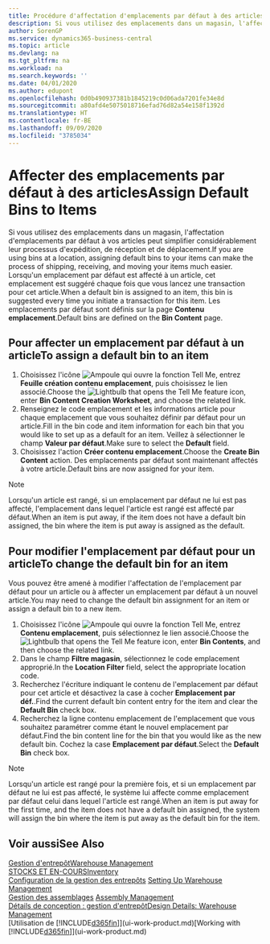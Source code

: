 ```yaml
---
title: Procédure d'affectation d'emplacements par défaut à des articles | Microsoft Docs
description: Si vous utilisez des emplacements dans un magasin, l'affectation d'emplacements par défaut à vos articles peut simplifier considérablement leur processus d'expédition, de réception et de déplacement. Lorsqu'un emplacement par défaut est affecté à un article, cet emplacement est suggéré chaque fois que vous lancez une transaction pour cet article.
author: SorenGP
ms.service: dynamics365-business-central
ms.topic: article
ms.devlang: na
ms.tgt_pltfrm: na
ms.workload: na
ms.search.keywords: ''
ms.date: 04/01/2020
ms.author: edupont
ms.openlocfilehash: 0d0b490937381b1845219c0d06ada7201fe34e8d
ms.sourcegitcommit: a80afd4e5075018716efad76d82a54e158f1392d
ms.translationtype: HT
ms.contentlocale: fr-BE
ms.lasthandoff: 09/09/2020
ms.locfileid: "3785034"
---
```

# <a name="assign-default-bins-to-items"></a><span data-ttu-id="2dd40-104">Affecter des emplacements par défaut à des articles</span><span class="sxs-lookup"><span data-stu-id="2dd40-104">Assign Default Bins to Items</span></span>
<span data-ttu-id="2dd40-105">Si vous utilisez des emplacements dans un magasin, l'affectation d'emplacements par défaut à vos articles peut simplifier considérablement leur processus d'expédition, de réception et de déplacement.</span><span class="sxs-lookup"><span data-stu-id="2dd40-105">If you are using bins at a location, assigning default bins to your items can make the process of shipping, receiving, and moving your items much easier.</span></span> <span data-ttu-id="2dd40-106">Lorsqu'un emplacement par défaut est affecté à un article, cet emplacement est suggéré chaque fois que vous lancez une transaction pour cet article.</span><span class="sxs-lookup"><span data-stu-id="2dd40-106">When a default bin is assigned to an item, this bin is suggested every time you initiate a transaction for this item.</span></span> <span data-ttu-id="2dd40-107">Les emplacements par défaut sont définis sur la page **Contenu emplacement**.</span><span class="sxs-lookup"><span data-stu-id="2dd40-107">Default bins are defined on the **Bin Content** page.</span></span>  

## <a name="to-assign-a-default-bin-to-an-item"></a><span data-ttu-id="2dd40-108">Pour affecter un emplacement par défaut à un article</span><span class="sxs-lookup"><span data-stu-id="2dd40-108">To assign a default bin to an item</span></span>
1.  <span data-ttu-id="2dd40-109">Choisissez l'icône ![Ampoule qui ouvre la fonction Tell Me](media/ui-search/search_small.png "Dites-moi ce que vous voulez faire"), entrez **Feuille création contenu emplacement**, puis choisissez le lien associé.</span><span class="sxs-lookup"><span data-stu-id="2dd40-109">Choose the ![Lightbulb that opens the Tell Me feature](media/ui-search/search_small.png "Tell me what you want to do") icon, enter **Bin Content Creation Worksheet**, and choose the related link.</span></span>  
2.  <span data-ttu-id="2dd40-110">Renseignez le code emplacement et les informations article pour chaque emplacement que vous souhaitez définir par défaut pour un article.</span><span class="sxs-lookup"><span data-stu-id="2dd40-110">Fill in the bin code and item information for each bin that you would like to set up as a default for an item.</span></span> <span data-ttu-id="2dd40-111">Veillez à sélectionner le champ **Valeur par défaut**.</span><span class="sxs-lookup"><span data-stu-id="2dd40-111">Make sure to select the **Default** field.</span></span>  
3.  <span data-ttu-id="2dd40-112">Choisissez l'action **Créer contenu emplacement**.</span><span class="sxs-lookup"><span data-stu-id="2dd40-112">Choose the **Create Bin Content** action.</span></span> <span data-ttu-id="2dd40-113">Des emplacements par défaut sont maintenant affectés à votre article.</span><span class="sxs-lookup"><span data-stu-id="2dd40-113">Default bins are now assigned for your item.</span></span>  

> [!NOTE]  
>  <span data-ttu-id="2dd40-114">Lorsqu'un article est rangé, si un emplacement par défaut ne lui est pas affecté, l'emplacement dans lequel l'article est rangé est affecté par défaut.</span><span class="sxs-lookup"><span data-stu-id="2dd40-114">When an item is put away, if the item does not have a default bin assigned, the bin where the item is put away is assigned as the default.</span></span>  

## <a name="to-change-the-default-bin-for-an-item"></a><span data-ttu-id="2dd40-115">Pour modifier l'emplacement par défaut pour un article</span><span class="sxs-lookup"><span data-stu-id="2dd40-115">To change the default bin for an item</span></span>  
<span data-ttu-id="2dd40-116">Vous pouvez être amené à modifier l'affectation de l'emplacement par défaut pour un article ou à affecter un emplacement par défaut à un nouvel article.</span><span class="sxs-lookup"><span data-stu-id="2dd40-116">You may need to change the default bin assignment for an item or assign a default bin to a new item.</span></span>    
1.  <span data-ttu-id="2dd40-117">Choisissez l'icône ![Ampoule qui ouvre la fonction Tell Me](media/ui-search/search_small.png "Dites-moi ce que vous voulez faire"), entrez **Contenu emplacement**, puis sélectionnez le lien associé.</span><span class="sxs-lookup"><span data-stu-id="2dd40-117">Choose the ![Lightbulb that opens the Tell Me feature](media/ui-search/search_small.png "Tell me what you want to do") icon, enter **Bin Contents**, and then choose the related link.</span></span>  
2.  <span data-ttu-id="2dd40-118">Dans le champ **Filtre magasin**, sélectionnez le code emplacement approprié.</span><span class="sxs-lookup"><span data-stu-id="2dd40-118">In the **Location Filter** field, select the appropriate location code.</span></span>  
3.  <span data-ttu-id="2dd40-119">Recherchez l'écriture indiquant le contenu de l'emplacement par défaut pour cet article et désactivez la case à cocher **Emplacement par déf.**.</span><span class="sxs-lookup"><span data-stu-id="2dd40-119">Find the current default bin content entry for the item and clear the **Default Bin** check box.</span></span>  
4.  <span data-ttu-id="2dd40-120">Recherchez la ligne contenu emplacement de l'emplacement que vous souhaitez paramétrer comme étant le nouvel emplacement par défaut.</span><span class="sxs-lookup"><span data-stu-id="2dd40-120">Find the bin content line for the bin that you would like as the new default bin.</span></span> <span data-ttu-id="2dd40-121">Cochez la case **Emplacement par défaut**.</span><span class="sxs-lookup"><span data-stu-id="2dd40-121">Select the **Default Bin** check box.</span></span>  

> [!NOTE]  
>  <span data-ttu-id="2dd40-122">Lorsqu'un article est rangé pour la première fois, et si un emplacement par défaut ne lui est pas affecté, le système lui affecte comme emplacement par défaut celui dans lequel l'article est rangé.</span><span class="sxs-lookup"><span data-stu-id="2dd40-122">When an item is put away for the first time, and the item does not have a default bin assigned, the system will assign the bin where the item is put away as the default bin for the item.</span></span>  

## <a name="see-also"></a><span data-ttu-id="2dd40-123">Voir aussi</span><span class="sxs-lookup"><span data-stu-id="2dd40-123">See Also</span></span>  
[<span data-ttu-id="2dd40-124">Gestion d'entrepôt</span><span class="sxs-lookup"><span data-stu-id="2dd40-124">Warehouse Management</span></span>](warehouse-manage-warehouse.md)  
[<span data-ttu-id="2dd40-125">STOCKS ET EN-COURS</span><span class="sxs-lookup"><span data-stu-id="2dd40-125">Inventory</span></span>](inventory-manage-inventory.md)  
<span data-ttu-id="2dd40-126">[Configuration de la gestion des entrepôts](warehouse-setup-warehouse.md)   </span><span class="sxs-lookup"><span data-stu-id="2dd40-126">[Setting Up Warehouse Management](warehouse-setup-warehouse.md)   </span></span>  
<span data-ttu-id="2dd40-127">[Gestion des assemblages](assembly-assemble-items.md)  </span><span class="sxs-lookup"><span data-stu-id="2dd40-127">[Assembly Management](assembly-assemble-items.md)  </span></span>  
[<span data-ttu-id="2dd40-128">Détails de conception : gestion d'entrepôt</span><span class="sxs-lookup"><span data-stu-id="2dd40-128">Design Details: Warehouse Management</span></span>](design-details-warehouse-management.md)  
<span data-ttu-id="2dd40-129">[Utilisation de [!INCLUDE[d365fin](includes/d365fin_md.md)]](ui-work-product.md)</span><span class="sxs-lookup"><span data-stu-id="2dd40-129">[Working with [!INCLUDE[d365fin](includes/d365fin_md.md)]](ui-work-product.md)</span></span>
